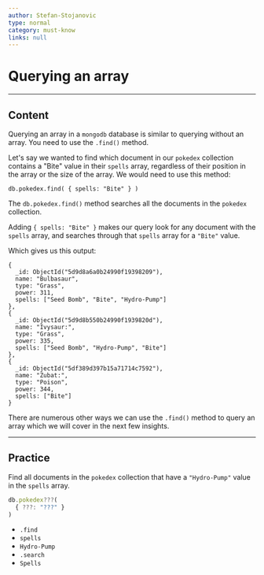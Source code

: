 ```yaml
---
author: Stefan-Stojanovic
type: normal
category: must-know
links: null
---
```


# Querying an array


---

## Content

Querying an array in a `mongodb` database is similar to querying without an array. You need to use the `.find()` method.

Let's say we wanted to find which document in our `pokedex` collection contains a "Bite" value in their `spells` array, regardless of their position in the array or the size of the array. We would need to use this method:

```plain-text
db.pokedex.find( { spells: "Bite" } )
```

The `db.pokedex.find()` method searches all the documents in the `pokedex` collection. 

Adding `{ spells: "Bite" }` makes our query look for any document with the `spells` array, and searches through that `spells` array for a `"Bite"` value.

Which gives us this output:

```plain-text
{
  _id: ObjectId("5d9d8a6a0b24990f19398209"),
  name: "Bulbasaur",
  type: "Grass",
  power: 311,
  spells: ["Seed Bomb", "Bite", "Hydro-Pump"]
},
{
  _id: ObjectId("5d9d8b550b24990f1939820d"),
  name: "Ivysaur:",
  type: "Grass",
  power: 335,
  spells: ["Seed Bomb", "Hydro-Pump", "Bite"]
},
{
  _id: ObjectId("5df389d397b15a71714c7592"),
  name: "Zubat:",
  type: "Poison",
  power: 344,
  spells: ["Bite"]
}
```

There are numerous other ways we can use the `.find()` method to query an array which we will cover in the next few insights.


---

## Practice

Find all documents in the `pokedex` collection that have a `"Hydro-Pump"` value in the `spells` array.

```javascript
db.pokedex???( 
  { ???: "???" } 
)
```

- `.find`
- `spells`
- `Hydro-Pump`
- `.search`
- `Spells`
